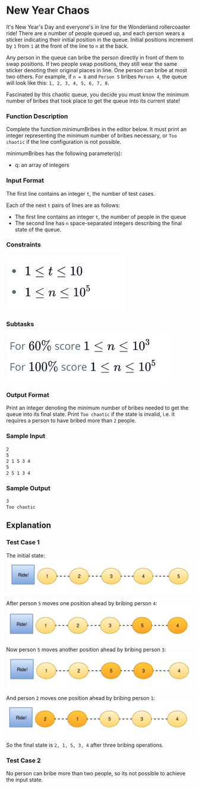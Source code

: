 # New Year Chaos

It's New Year's Day and everyone's in line for the Wonderland rollercoaster ride! There are a number of people queued up, and each person wears a sticker indicating their initial position in the queue. Initial positions increment by `1` from `1` at the front of the line to `n` at the back.

Any person in the queue can bribe the person directly in front of them to swap positions. If two people swap positions, they still wear the same sticker denoting their original places in line. One person can bribe at most two others. For example, if `n = 8` and `Person 5` bribes `Person 4`, the queue will look like this: `1, 2, 3, 4, 5, 6, 7, 8`.

Fascinated by this chaotic queue, you decide you must know the minimum number of bribes that took place to get the queue into its current state!

### Function Description
Complete the function minimumBribes in the editor below. It must print an integer representing the minimum number of bribes necessary, or `Too chaotic` if the line configuration is not possible.

minimumBribes has the following parameter(s):
- q: an array of integers

### Input Format

The first line contains an integer `t`, the number of test cases.

Each of the next `t` pairs of lines are as follows:
- The first line contains an integer `t`, the number of people in the queue
- The second line has `n` space-separated integers describing the final state of the queue.

### Constraints
![constraints](./constraints.png)

### Subtasks
![subtasks](./subtasks.png)

### Output Format
Print an integer denoting the minimum number of bribes needed to get the queue into its final state. Print `Too chaotic` if the state is invalid, i.e. it requires a person to have bribed more than `2` people.

### Sample Input
```shell
2
5
2 1 5 3 4
5
2 5 1 3 4
```

### Sample Output
```shell
3
Too chaotic
```

## Explanation

### Test Case 1

The initial state:
![state-1](./state-1.png)

After person `5` moves one position ahead by bribing person `4`:
![state-2](./state-2.png)

Now person `5` moves another position ahead by bribing person `3`:
![state-3](./state-3.png)

And person `2` moves one position ahead by bribing person `1`:
![state-4](./state-4.png)

So the final state is `2, 1, 5, 3, 4` after three bribing operations.

### Test Case 2

No person can bribe more than two people, so its not possible to achieve the input state.

